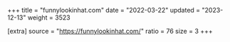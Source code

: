 +++
title = "funnylookinhat.com"
date = "2022-03-22"
updated = "2023-12-13"
weight = 3523

[extra]
source = "https://funnylookinhat.com/"
ratio = 76
size = 3
+++
